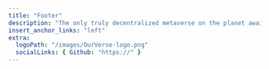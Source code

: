 ```yaml
---
title: "Footer"
description: "The only truly decentralized metaverse on the planet awaits you."
insert_anchor_links: "left"
extra:
  logoPath: "/images/OurVerse-logo.png"
  socialLinks: { Github: "https://" }
---
```



